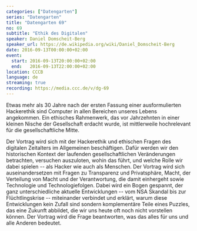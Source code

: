 ```yaml
---
categories: ["Datengarten"]
series: "Datengarten"
title: "Datengarten 69"
no: 69
subtitle: "Ethik des Digitalen"
speaker: Daniel Domscheit-Berg
speaker_url: https://de.wikipedia.org/wiki/Daniel_Domscheit-Berg
date: 2016-09-13T00:00:00+02:00
event:
  start: 2016-09-13T20:00:00+02:00
  end:   2016-09-13T22:00:00+02:00
location: CCCB
language: de
streaming: true
recording: https://media.ccc.de/v/dg-69
---
```


Etwas mehr als 30 Jahre nach der ersten Fassung einer ausformulierten
Hackerethik sind Computer in allen Bereichen unseres Lebens angekommen.
Ein ethisches Rahmenwerk, das vor Jahrzehnten in einer kleinen Nische
der Gesellschaft erdacht wurde, ist mittlerweile hochrelevant für die
gesellschaftliche Mitte.

Der Vortrag wird sich mit der Hackerethik und ethischen Fragen des
digitalen Zeitalters im Allgemeinen beschäftigen. Dafür werden wir den
historischen Kontext der laufenden gesellschaftlichen Veränderungen
betrachten, versuchen auszuloten, wohin das führt, und welche Rolle wir
dabei spielen -- als Hacker wie auch als Menschen. Der Vortrag wird sich
auseinandersetzen mit Fragen zu Transparenz und Privatsphäre, Macht, der
Verteilung von Macht und der Verantwortung, die damit einhergeht sowie
Technologie und Technologiefolgen. Dabei wird ein Bogen gespannt, der
ganz unterschiedliche aktuelle Entwicklungen -- vom NSA Skandal bis zur
Flüchtlingskrise -- miteinander verbindet und erklärt, warum diese
Entwicklungen kein Zufall sind sondern komplementäre Teile eines
Puzzles, das eine Zukunft abbildet, die wir uns heute oft noch nicht
vorstellen können. Der Vortrag wird die Frage beantworten, was das alles
für uns und alle Anderen bedeutet.

